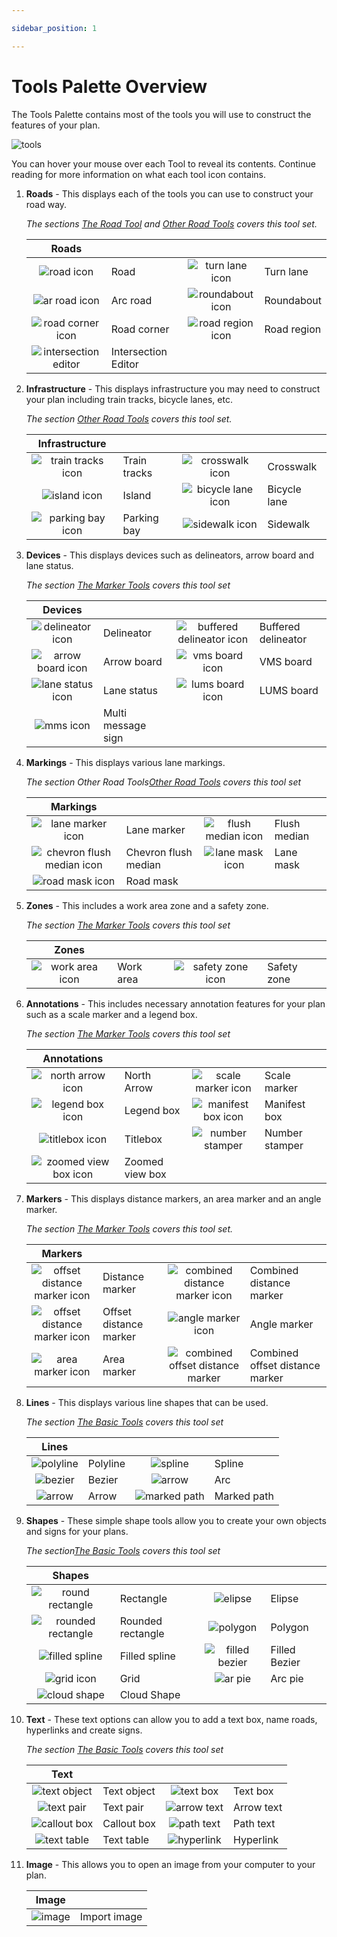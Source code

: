 ```yaml
---

sidebar_position: 1

---
```

# Tools Palette Overview

The Tools Palette contains most of the tools you will use to construct the features of your plan.

![tools](./assets/Tools.png)

You can hover your mouse over each Tool to reveal its contents. Continue reading for more information on what each tool icon contains.

 1. **Roads** - This displays each of the tools you can use to construct your road way.

    *The sections [The Road Tool](/docs/rapidplan/the-road-tool/) and [Other Road Tools](/docs/rapidplan/other-road-tools/) covers this tool set.*

    |                      Roads                       |                     |                                               |             |
    | :----------------------------------------------: | ------------------- | :-------------------------------------------: | ----------- |
    |      ![road icon](./assets/Road_icon.png)      | Road                |  ![turn lane icon](./assets/Turn_lane_icon.png)  | Turn lane   |
    |    ![ar road icon](./assets/Arc_road_icon.png)    | Arc road            | ![roundabout icon](./assets/Roundabout_icon.png)  | Roundabout  |
    |  ![road corner icon](./assets/Road_corner_icon.png)   | Road corner         | ![road region icon](./assets/Road_region_icon.png) | Road region |
    | ![intersection editor](./assets/Intersection_Editor.png) | Intersection Editor |                                               |             |

 2. **Infrastructure** - This displays infrastructure you may need to construct your plan including train tracks, bicycle lanes, etc.

    *The section [Other Road Tools](/docs/rapidplan/other-road-tools/) covers this tool set.*

    |Infrastructure                                          |             |                                                 |               |
    |:---------------------------------------------:|-------------|:-----------------------------------------------:|---------------|
    |![train tracks icon](./assets/Train_tracks_icon.png) | Train tracks|![crosswalk icon](./assets/Crosswalk_icon.png)      |Crosswalk      |
    |![island icon](./assets/Island_icon.png)       | Island      |![bicycle lane icon](./assets/Bicycle_lane_icon.png)   |Bicycle lane   |
    |![parking bay icon](./assets/Parking_bay_icon.png)  | Parking bay |![sidewalk icon](./assets/Sidewalk_icon.png)       |Sidewalk       |

 3. **Devices** - This displays devices such as delineators, arrow board and lane status.

    *The section [The Marker Tools](/docs/rapidplan/the-marker-tools/) covers this tool set*

    |Devices                                          |             |                                                           |                     |
    |:---------------------------------------------:|-------------|:---------------------------------------------------------:|---------------------|
    |![delineator icon](./assets/Delineator_icon.png)   | Delineator  |![buffered delineator icon](./assets/Buffered_delineator_icon.png)      | Buffered delineator |
    |![arrow board icon](./assets/Arrow_board_icon.png)  | Arrow board |![vms board icon](./assets/VMS_board_icon.png)                | VMS board           |
    |![lane status icon](./assets/Lane_status_icon.png)  | Lane status |![lums board icon](./assets/LUMS_board_icon.png)               | LUMS board          |
    |![mms icon](./assets/MMS_icon.png)          |Multi message sign   | ||

 4. **Markings** - This displays various lane markings.

    *The section Other Road Tools[Other Road Tools](/docs/rapidplan/other-road-tools/) covers this tool set*

    |Markings                                                |                       |                                                           |                     |
    |:-----------------------------------------------------:|-----------------------|:---------------------------------------------------------:|---------------------|
    |![lane marker icon](./assets/Lane_marker_icon.png)          | Lane marker           |![flush median icon](./assets/Chevron_flush_median_icon.png)             | Flush median        |
    |![chevron flush median icon](./assets/Chevron_flush_median_icon.png) | Chevron flush median  |![lane mask icon](./assets/Lane_mask_icon.png)                | Lane mask           |
    |![road mask icon](./assets/Road_mask_icon.png)            | Road mask             | | |

 5. **Zones** - This includes a work area zone and a safety zone.

    *The section [The Marker Tools](/docs/rapidplan/the-marker-tools/) covers this tool set*

    |Zones                                                |                       |                                                           |                     |
    |:---------------------------------------------------:|-----------------------|:---------------------------------------------------------:|---------------------|
    |![work area icon](./assets/Work_area_icon.png)          | Work area             |![safety zone icon](./assets/Safety_zone_icon.png)              | Safety zone         |

 6. **Annotations** - This includes necessary annotation features for your plan such as a scale marker and a legend box.

    *The section [The Marker Tools](/docs/rapidplan/the-marker-tools/) covers this tool set*

    |                    Annotations                    |                 |                                                      |                |
    | :-----------------------------------------------: | --------------- | :--------------------------------------------------: | -------------- |
    |   ![north arrow icon](./assets/North_Arrow_icon.png)   | North Arrow     |    ![scale marker icon](./assets/Scale_marker_icon.png)    | Scale marker   |
    |   ![legend box icon](./assets/Legend_box_icon.png)    | Legend box      | ![manifest box icon](./assets/Manifest_box_icon.png) | Manifest box   |
    |    ![titlebox icon](./assets/Titlebox_icon.png)     | Titlebox        |     ![number stamper](./assets/Number_Stamper.png)      | Number stamper |
    | ![zoomed view box icon](./assets/Zoomed_view_box_icon.png) | Zoomed view box |                                                      |                |

 7. **Markers** - This displays distance markers, an area marker and an angle marker.

    *The section [The Marker Tools](/docs/rapidplan/the-marker-tools/) covers this tool set.*

    |Markers                                                    |                       |                                                                   |                     |
    |:---------------------------------------------------------:|-----------------------|:-----------------------------------------------------------------:|---------------------|
    |![offset distance marker icon](./assets/Offset_distance_marker_icon.png)          | Distance marker       |![combined distance marker icon](./assets/Combined_distance_marker_icon.png)         | Combined distance marker       |
    |![offset distance marker icon](./assets/Offset_distance_marker_icon.png)   | Offset distance marker|![angle marker icon](./assets/Angle_marker_icon.png)                     | Angle marker                         |
    |![area marker icon](./assets/Area_marker_icon.png)              | Area marker           |![combined offset distance marker](./assets/Combined_offset_distance_marker_icon.png)  | Combined offset distance marker|

 8. **Lines** - This displays various line shapes that can be used.

    *The section [The Basic Tools](/docs/rapidplan/the-basic-tools/) covers this tool set*

    |Lines                                                |                       |                                                           |                     |
    |:---------------------------------------------------:|-----------------------|:---------------------------------------------------------:|---------------------|
    |![polyline](./assets/Polyline_icon.png)           | Polyline              |![spline](./assets/Spline_icon.png)                   | Spline              |
    |![bezier](./assets/Bezier_icon.png)             | Bezier                |![arrow](./assets/Arrow_icon.png)                      | Arc                 |
    |![arrow](./assets/Arrow_icon.png)              | Arrow                 |![marked path](./assets/Marked_path_icon.png)              | Marked path         |

 9. **Shapes** - These simple shape tools allow you to create your own objects and signs for your plans.

    *The section[The Basic Tools](/docs/rapidplan/the-basic-tools/) covers this tool set*

    |                       Shapes                        |                   |                                                 |               |
    | :-------------------------------------------------: | ----------------- | :---------------------------------------------: | ------------- |
    |     ![round rectangle](./assets/Rounded_rectangle_icon.png)     | Rectangle         |    ![elipse](./assets/Elipse_icon.png)     | Elipse        |
    | ![rounded rectangle](./assets/Rounded_rectangle_icon.png) | Rounded rectangle |    ![polygon](./assets/Polygon_icon.png)    | Polygon       |
    |   ![filled spline](./assets/Filled_spline_icon.png)   | Filled spline     | ![filled bezier](./assets/Filled_bezier_icon.png) | Filled Bezier |
    |       ![grid icon](./assets/Grid_icon.png)        | Grid              |    ![ar pie](./assets/Arc_pie_icon.png)    | Arc pie       |
    |      ![cloud shape](./assets/Cloud_Shape.png)       | Cloud Shape       |                                                 |               |

 10. **Text** - These text options can allow you to add a text box, name roads, hyperlinks and create signs.

     *The section [The Basic Tools](/docs/rapidplan/the-basic-tools/) covers this tool set*

     |                     Text                      |             |                                              |            |
     | :-------------------------------------------: | ----------- | :------------------------------------------: | ---------- |
     | ![text object](./assets/Text_object_icon.png) | Text object |  ![text box](./assets/Text_box_icon.png)  | Text box   |
     |  ![text pair](./assets/Text_pair_icon.png)  | Text pair   | ![arrow text](./assets/Arrow_text_icon.png) | Arrow text |
     | ![callout box](./assets/Callout_box_icon.png) | Callout box | ![path text](./assets/Path_text_icon.png)  | Path text  |
     |    ![text table](./assets/Text_Table.png)    | Text table  |    ![hyperlink](./assets/Hyperlink.png)    | Hyperlink  |

 11. **Image** - This allows you to open an image from your computer to your plan.

     |Image                                     |                       |
     |:----------------------------------------:|-----------------------|
     |![image](./assets/Image_icon.png)   | Import image          |
